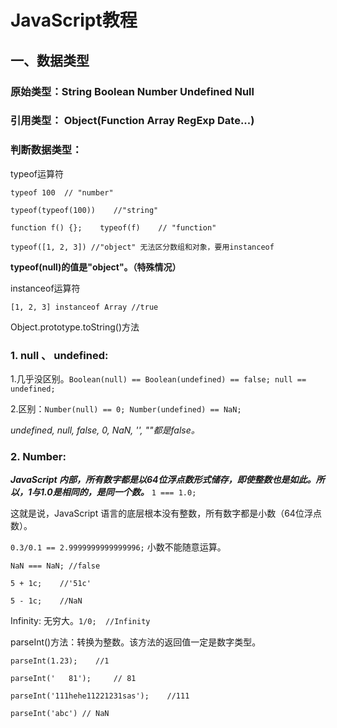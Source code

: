 # JavaScript教程
## 一、数据类型
### 原始类型：String Boolean Number Undefined Null


### 引用类型： Object(Function Array RegExp Date...)


### 判断数据类型：

typeof运算符

`typeof 100  // "number"`

`typeof(typeof(100))    //"string"`

`function f() {};    typeof(f)    // "function"`

`typeof([1, 2, 3]) //"object" 无法区分数组和对象，要用instanceof`

**typeof(null)的值是"object"。（特殊情况）**

instanceof运算符

`[1, 2, 3] instanceof Array //true`

Object.prototype.toString()方法

### 1. null 、 undefined:
1.几乎没区别。`Boolean(null) == Boolean(undefined) == false; null == undefined;`

2.区别：`Number(null) == 0; Number(undefined) == NaN;`

*undefined, null, false, 0, NaN, '', ""都是false。*

### 2. Number:
***JavaScript 内部，所有数字都是以64位浮点数形式储存，即使整数也是如此。所以，1与1.0是相同的，是同一个数。*** `1 === 1.0;`

这就是说，JavaScript 语言的底层根本没有整数，所有数字都是小数（64位浮点数）。

`0.3/0.1 == 2.9999999999999996;` 小数不能随意运算。

`NaN === NaN; //false`

`5 + 1c;    //'51c'`

`5 - 1c;    //NaN`

Infinity: 无穷大。`1/0;  //Infinity`

parseInt()方法：转换为整数。该方法的返回值一定是数字类型。

`parseInt(1.23);    //1`

`parseInt('   81');     // 81`

`parseInt('111hehe11221231sas');    //111`

`parseInt('abc') // NaN`

                                
